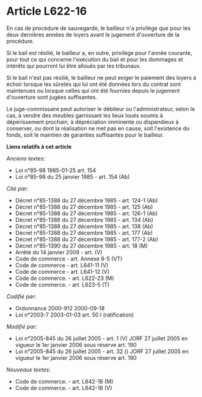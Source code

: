 # Article L622-16

En cas de procédure de sauvegarde, le bailleur n'a privilège que pour les deux dernières années de loyers avant le jugement
d'ouverture de la procédure.

Si le bail est résilié, le bailleur a, en outre, privilège pour l'année courante, pour tout ce qui concerne l'exécution du
bail et pour les dommages et intérêts qui pourront lui être alloués par les tribunaux.

Si le bail n'est pas résilié, le bailleur ne peut exiger le paiement des loyers à échoir lorsque les sûretés qui lui ont été
données lors du contrat sont maintenues ou lorsque celles qui ont été fournies depuis le jugement d'ouverture sont jugées
suffisantes.

Le juge-commissaire peut autoriser le débiteur ou l'administrateur, selon le cas, à vendre des meubles garnissant les lieux
loués soumis à dépérissement prochain, à dépréciation imminente ou dispendieux à conserver, ou dont la réalisation ne met pas
en cause, soit l'existence du fonds, soit le maintien de garanties suffisantes pour le bailleur.

**Liens relatifs à cet article**

_Anciens textes_:

  - Loi n°85-98 1985-01-25 art. 154
  - Loi n°85-98 du 25 janvier 1985 - art. 154 (Ab)

_Cité par_:

  - Décret n°85-1388 du 27 décembre 1985 - art. 124-1 (Ab)
  - Décret n°85-1388 du 27 décembre 1985 - art. 125 (Ab)
  - Décret n°85-1388 du 27 décembre 1985 - art. 126-1 (Ab)
  - Décret n°85-1388 du 27 décembre 1985 - art. 134 (Ab)
  - Décret n°85-1388 du 27 décembre 1985 - art. 138 (Ab)
  - Décret n°85-1388 du 27 décembre 1985 - art. 177 (Ab)
  - Décret n°85-1388 du 27 décembre 1985 - art. 177-2 (Ab)
  - Décret n°85-1390 du 27 décembre 1985 - art. 18 (M)
  - Arrêté du 14 janvier 2009 - art. (V)
  - Code de commerce - art. Annexe 8-5 (VT)
  - Code de commerce - art. L641-11 (V)
  - Code de commerce - art. L641-12 (V)
  - Code de commerce. - art. L622-23 (M)
  - Code de commerce. - art. L623-5 (T)

_Codifié par_:

  - Ordonnance 2000-912 2000-09-18
  - Loi n°2003-7 2003-01-03 art. 50 I (ratification)

_Modifié par_:

  - Loi n°2005-845 du 26 juillet 2005 - art. 1 (V) JORF 27 juillet 2005 en vigueur le 1er janvier 2006 sous réserve art. 190
  - Loi n°2005-845 du 26 juillet 2005 - art. 32 () JORF 27 juillet 2005 en vigueur le 1er janvier 2006 sous réserve art. 190

_Nouveaux textes_:

  - Code de commerce. - art. L642-18 (M)
  - Code de commerce. - art. L642-18 (V)
